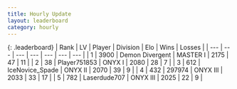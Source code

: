 ```yaml
---
title: Hourly Update
layout: leaderboard
category: hourly
---
```


{: .leaderboard}
| Rank | LV | Player | Division | Elo | Wins | Losses |
| --- | --- | --- | --- | --- | --- | --- |
| <span data-change="0">1</span> | 3900 | <span title="ID: 370081">Demon Divergent</span> | MASTER I | <span data-change="31">2175</span> | <span data-change="5">47</span> | <span data-change="1">11</span> |
| <span data-change="0">2</span> | 38 | <span title="ID: 751853">Player751853</span> | ONYX I | <span data-change="0">2080</span> | <span data-change="0">28</span> | <span data-change="0">7</span> |
| <span data-change="0">3</span> | 612 | <span title="ID: 597289">IceNovice_Spade</span> | ONYX II | <span data-change="6">2070</span> | <span data-change="1">39</span> | <span data-change="0">9</span> |
| <span data-change="3">4</span> | 432 | <span title="ID: 544038">297974</span> | ONYX III | <span data-change="25">2033</span> | <span data-change="1">33</span> | <span data-change="0">17</span> |
| <span data-change="-1">5</span> | 782 | <span title="ID: 372321">Laserdude707</span> | ONYX III | <span data-change="0">2025</span> | <span data-change="0">22</span> | <span data-change="0">9</span> |